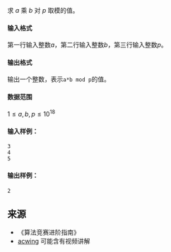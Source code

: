 求 $a$ 乘 $b$ 对 $p$ 取模的值。

#### 输入格式

第一行输入整数$a$，第二行输入整数$b$，第三行输入整数$p$。

#### 输出格式

输出一个整数，表示`a*b mod p`的值。

#### 数据范围

$1 \le a,b,p \le 10^{18}$

#### 输入样例：

```
3
4
5
```

#### 输出样例：

```
2
```

## 来源 
- 《算法竞赛进阶指南》
- [acwing](https://www.acwing.com/problem/content/92/) 可能含有视频讲解